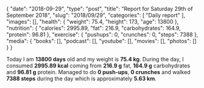 {
    "date": "2018-09-29",
    "type": "post",
    "title": "Report for Saturday 29th of September 2018",
    "slug": "2018\/09\/29",
    "categories": [
        "Daily report"
    ],
    "images": [],
    "health": {
        "weight": 75.4,
        "height": 173,
        "age": 13800
    },
    "nutrition": {
        "calories": 2995.89,
        "fat": 216.9,
        "carbohydrates": 164.9,
        "protein": 96.81
    },
    "exercise": {
        "pushups": 0,
        "crunches": 0,
        "steps": 7388
    },
    "media": {
        "books": [],
        "podcast": [],
        "youtube": [],
        "movies": [],
        "photos": []
    }
}

Today I am <strong>13800 days</strong> old and my weight is <strong>75.4 kg</strong>. During the day, I consumed <strong>2995.89 kcal</strong> coming from <strong>216.9 g</strong> fat, <strong>164.9 g</strong> carbohydrates and <strong>96.81 g</strong> protein. Managed to do <strong>0 push-ups</strong>, <strong>0 crunches</strong> and walked <strong>7388 steps</strong> during the day which is approximately <strong>5.63 km</strong>.